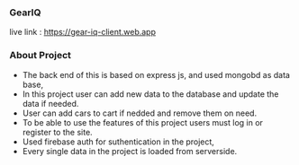 ### GearIQ

live link : https://gear-iq-client.web.app

### About Project
- The back end of this is based on express js, and used mongobd as data base,
- In this project user can add new data to the database and update the data if needed.
- User can add cars to cart if nedded and remove them on need.
- To be able to use the features of this project users must log in or register to the site.
- Used firebase auth for suthentication in the project,
- Every single data in the project is loaded from serverside.